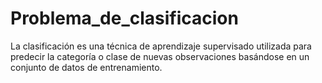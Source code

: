 # Problema_de_clasificacion
La clasificación es una técnica de  aprendizaje supervisado utilizada para  predecir la categoría o clase de nuevas  observaciones basándose en un  conjunto de datos de entrenamiento.
